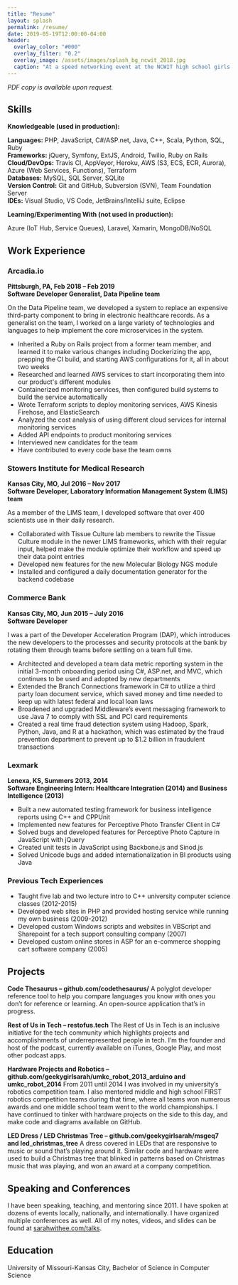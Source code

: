 ```yaml
---
title: "Resume"
layout: splash
permalink: /resume/
date: 2019-05-19T12:00:00-04:00
header:
  overlay_color: "#000"
  overlay_filter: "0.2"
  overlay_image: /assets/images/splash_bg_ncwit_2018.jpg
  caption: "At a speed networking event at the NCWIT high school girls in computing awards ceremony in 2018"
---
```


_PDF copy is available upon request._

## Skills

**Knowledgeable (used in production):**

**Languages:** 	PHP, JavaScript, C#/ASP.net, Java, C++, Scala, Python, SQL, Ruby<br />
**Frameworks:** 	jQuery, Symfony, ExtJS, Android, Twilio, Ruby on Rails<br />
**Cloud/DevOps:** 	Travis CI, AppVeyor, Heroku, AWS (S3, ECS, ECR, Aurora), Azure (Web Services, Functions), Terraform <br />
**Databases:** 	MySQL, SQL Server, SQLite<br />
**Version Control:** 	Git and GitHub, Subversion (SVN), Team Foundation Server <br />
**IDEs:** 	Visual Studio, VS Code, JetBrains/IntelliJ suite, Eclipse<br />

**Learning/Experimenting With (not used in production):**

Azure (IoT Hub, Service Queues), Laravel, Xamarin, MongoDB/NoSQL

## Work Experience

### Arcadia.io
**Pittsburgh, PA, Feb 2018 – Feb 2019**<br />
**Software Developer Generalist, Data Pipeline team**

On the Data Pipeline team, we developed a system to replace an expensive third-party component to bring in electronic healthcare records. As a generalist on the team, I worked on a large variety of technologies and languages to help implement the core microservices in the system.
* Inherited a Ruby on Rails project from a former team member, and learned it to make various changes including Dockerizing the app, prepping the CI build, and starting AWS configurations for it, all in about two weeks
*	Researched and learned AWS services to start incorporating them into our product's different modules
*	Containerized monitoring services, then configured build systems to build the service automatically
*	Wrote Terraform scripts to deploy monitoring services, AWS Kinesis Firehose, and ElasticSearch
*	Analyzed the cost analysis of using different cloud services for internal monitoring services
*	Added API endpoints to product monitoring services
*	Interviewed new candidates for the team
*	Have contributed to every code base the team owns

### Stowers Institute for Medical Research
**Kansas City, MO, Jul 2016 – Nov 2017**<br />
**Software Developer, Laboratory Information Management System (LIMS) team**

As a member of the LIMS team, I developed software that over 400 scientists use in their daily research.
*	Collaborated with Tissue Culture lab members to rewrite the Tissue Culture module in the newer LIMS frameworks, which with their regular input, helped make the module optimize their workflow and speed up their data point entries
*	Developed new features for the new Molecular Biology NGS module
*	Installed and configured a daily documentation generator for the backend codebase

### Commerce Bank
**Kansas City, MO, Jun 2015 – July 2016**<br />
**Software Developer**

I was a part of the Developer Acceleration Program (DAP), which introduces the new developers to the processes and security protocols at the bank by rotating them through teams before settling on a team full time.
*	Architected and developed a team data metric reporting system in the initial 3-month onboarding period using C#, ASP.net, and MVC, which continues to be used and adopted by new departments
*	Extended the Branch Connections framework in C# to utilize a third party loan document service, which saved money and time needed to keep up with latest federal and local loan laws
*	Broadened and upgraded Middleware’s event messaging framework to use Java 7 to comply with SSL and PCI card requirements
*	Created a real time fraud detection system using Hadoop, Spark, Python, Java, and R at a hackathon, which was estimated by the fraud prevention department to prevent up to $1.2 billion in fraudulent transactions

### Lexmark
**Lenexa, KS, Summers 2013, 2014**<br />
**Software Engineering Intern: Healthcare Integration (2014) and Business Intelligence (2013)**
*	Built a new automated testing framework for business intelligence reports using C++ and CPPUnit
*	Implemented new features for Perceptive Photo Transfer Client in C#
*	Solved bugs and developed features for Perceptive Photo Capture in JavaScript with jQuery
*	Created unit tests in JavaScript using Backbone.js and Sinod.js
*	Solved Unicode bugs and added internationalization in BI products using Java

### Previous Tech Experiences
*	Taught five lab and two lecture intro to C++ university computer science classes (2012-2015)
*	Developed web sites in PHP and provided hosting service while running my own business (2009-2012)
*	Developed custom Windows scripts and websites in VBScript and Sharepoint for a tech support consulting company (2007)
*	Developed custom online stores in ASP for an e-commerce shopping cart software company (2005)

## Projects

**Code Thesaurus – github.com/codethesaurus/**
A polyglot developer reference tool to help you compare languages you know with ones you don’t for reference or learning. An open-source application that’s in progress.

**Rest of Us in Tech – restofus.tech**
The Rest of Us in Tech is an inclusive initiative for the tech community which highlights projects and accomplishments of underrepresented people in tech. I’m the founder and host of the podcast, currently available on iTunes, Google Play, and most other podcast apps.

**Hardware Projects and Robotics – github.com/geekygirlsarah/umkc_robot_2013_arduino and umkc_robot_2014**
From 2011 until 2014 I was involved in my university’s robotics competition team. I also mentored middle and high school FIRST robotics competition teams during that time, where all teams won numerous awards and one middle school team went to the world championships. I have continued to tinker with hardware projects on the side to this day, and make code and diagrams available on GitHub.

**LED Dress / LED Christmas Tree – github.com/geekygirlsarah/msgeq7 and led_christmas_tree**
A dress covered in LEDs that are responsive to music or sound that’s playing around it. Similar code and hardware were used to build a Christmas tree that blinked in patterns based on Christmas music that was playing, and won an award at a company competition.

## Speaking and Conferences

I have been speaking, teaching, and mentoring since 2011. I have spoken at dozens of events locally, nationally, and internationally. I have organized multiple conferences as well. All of my notes, videos, and slides can be found at [sarahwithee.com/talks](speaking/).


## Education
University of Missouri-Kansas City, Bachelor of Science in Computer Science
